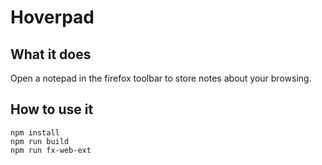 # Hoverpad

## What it does

Open a notepad in the firefox toolbar to store notes about your browsing.

## How to use it

```console
npm install
npm run build
npm run fx-web-ext
```
